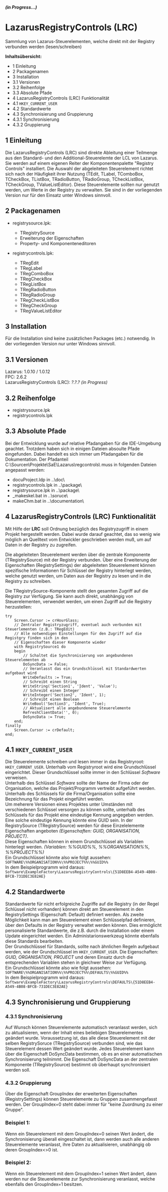 ***(in Progress...)***

LazarusRegistryControls (LRC)
=============================

Sammlung von Lazarus-Steuerelementen, welche direkt mit der Registry verbunden 
werden (lesen/schreiben)

**Inhaltsübersicht:**

- 1     Einleitung
- 2     Packagenamen
- 3     Installation
- 3.1   Versionen
- 3.2   Reihenfolge
- 3.3   Absolute Pfade
- 4     LazarusRegistryControls (LRC) Funktionalität
- 4.1   `HKEY_CURRENT_USER`
- 4.2   Standardwerte
- 4.3   Synchronisierung und Gruppierung
- 4.3.1 Synchronisierung
- 4.3.2 Gruppierung


1 Einleitung
------------

Die LazarusRegistryControls (LRC) sind direkte Ableitung einer Teilmenge aus den 
Standard- und den Additional-Steuerelemte der LCL von Lazarus. Sie werden auf einem 
eigenen Reiter der Komponentenpalette "Registry Controls" installiert. Die Auswahl 
der abgeleiteten Steuerelement richtet sich nach der Häufigkeit ihrer Nutzung 
(TEdit, TLabel, TComboBox, TCheckBox, TListBox, TRadioButton, TRadioGroup, TCheckListBox, 
TCheckGroup, TValueListEditor). Diese Steuerelemente sollten nur genutzt werden, 
um Werte in der Registry zu verwalten. Sie sind in der vorliegenden Version nur
für den Einsatz unter Windows sinnvoll.     


2 Packagenamen
--------------

- registrysource.lpk:        
  
  * TRegistrySource
  * Erweiterung der Eigenschaften
  * Property- und Komponenteneditoren

- registrycontrols.lpk:        
  
  * TRegEdit
  * TRegLabel
  * TRegComboBox
  * TRegCheckBox
  * TRegListBox
  * TRegRadioButton
  * TRegRadioGroup
  * TRegCheckListBox
  * TRegCheckGroup
  * TRegValueListEditor 


3 Installation
--------------

Für die Installation sind keine zusätzlichen Packages (etc.) notwendig. In der 
vorliegenden Version nur unter Windows sinnvoll.   

## 3.1 Versionen       
Lazarus: 1.0.10 / 1.0.12   
FPC: 2.6.2     
LazarusRegistryControls (LRC): *?.?.? (in Progress)*            

## 3.2 Reihenfolge    
- registrysource.lpk
- registrycontrols.lpk

## 3.3 Absolute Pfade    
Bei der Entwicklung wurde auf relative Pfadangaben für die IDE-Umgebung geachtet.
Trotzdem haben sich in einigen Dateien absoulte Pfade eingefunden. Dabei handelt 
es sich immer um Pfadangaben für die Dokumentation. Der Pfadanteil 
C:\Sourcen\Projekte\SaE\Lazarus\regcontrols\ muss in folgenden Dateien angepasst 
werden:        

- docuProject.ldp in ..\doc\    
- registrycontrols.lpk in ..\package\    
- registrysource.lpk in ..\package\    
- _makeskel.bat in ..\soruce\   
- makeChm.bat in ..\documentation\ 


4 LazarusRegistryControls (LRC) Funktionalität
----------------------------------------------  

Mit Hilfe der **LRC** soll Ordnung bezüglich des Registryzugriff in einem Projekt hergestellt werden.
Dabei wurde darauf geachtet, das so wenig wie möglich an Quelltext vom Entwickler geschrieben werden muß,
um auf Daten in der Registry zu zugreifen.           

Die abgeleiteten Steuerelement werden über die zentrale Komponente 
(TRegistrySource) mit der Registry verbunden. Über eine Erweiterung der
Eigenschaften (RegistrySettings) der abgeleiteten Steuerelement können spezifische 
Informationen für Schlüssel der Registry hinterlegt werden, welche genutzt werden, 
um Daten aus der Registry zu lesen und in die Registry zu schreiben.     

Die TRegistrySource-Komponente stellt den gesamten Zugriff auf die Registry zur Verfügung.
Sie kann auch direkt, unabhängig von Steuerelementen, verwendet werden, um einen Zugriff auf die Registry herzustellen:    

    try        
        Screen.Cursor := crHourGlass;        
        // Zentraler Registryzugriff, eventuel auch verbunden mit Steuerlementen (z.B.: TRegEdit)        
        // Alle notwendigen Einstellungen für den Zugriff auf die Registgry finden sich in den 
        // Eigenschaften dieser Komponente wieder        
        with RegistrySource1 do        
        begin               
            // Schaltet die Synchronisierung von angebundenen Steuerelementen ab        
            DoSyncData := False;        
            // Veranlasst das ein Grundschlüssel mit Standardwerten aufgebaut wird        
            WriteDefaults := True;        
            // Schreibt einen String        
            WriteString('Section1', 'Ident', 'Value');        
            // Schreibt einen Integer`        
            WriteInteger('Section2', 'Ident', 1);        
            // Schreibt einen Boolean        
            WriteBool('Section3', 'Ident', True);        
            // Aktualisert alle angebundenene Steuerelemente        
            RefreshClientData('', 0);        
            DoSyncData := True;        
        end;        
    finally        
        Screen.Cursor := crDefault;        
    end;            

## 4.1 `HKEY_CURRENT_USER`

Die Steuerelemente schreiben und lesen immer in das Registryroot: `HKEY_CURRENT_USER`.
Unterhalb vom Registryroot wird eine Grundschlüssel eingerichtet. Dieser Grundschlüssel
sollte immer in den Schlüssel *Software* verweisen.     
Unterhalb des Schlüssel *Software* sollte der Name der Firma oder der Organisation,
welche das Projekt/Programm vertreibt aufgeführt werden.     
Unterhalb des Schlüssels für die Firma/Organisation sollte eine Bezeichnung für das 
Projekt eingeführt werden.     
Um meherere Versionen eines Projektes unter Umständen mit verschiedenen Schlüssel 
versorgen zu können sollte, unterhalb des Schlüssels für das Projekt eine eindeutige 
Kennung angegeben werden. Eine solche eindeutige Kennung könnte eine GUID sein.
In der RegistrySource (TRegistrySource) werden für diese Einzelelemente Eigenschaften
angeboten *(Eigenschaften: GUID, ORGANISATION, PROJECT)*.     
Diese Eigenschaften können in einem Grundschlüssel als Variablen hinterlegt werden. 
*(Variablen: %%GUID%%, %%ORGANISATION%%, %%PROJECT%%)*    
Ein Grundschlüssel könnte also wie folgt aussehen:    
`SOFTWARE\%%ORGANISATION%%\%%PROJECT%%\%%GUID%%`    
In dem Beispielprogramm wird daraus:    
`Software\ExampleFactory\LazarusRegistryControls\{51D8EEB4-A549-4B08-BFCB-731DEC3E82AE}`    


## 4.2 Standardwerte

Standardwerte für nicht erfolgreiche Zugriffe auf die Registry (in der Regel 
Schlüssel nicht vorhanden) können direkt am Steuerelement in den RegistrySettings 
(Eigenschaft: Default) definiert werden. Als zweite Möglichkeit kann man am 
Steuerelement einen Schlüsselpfad definieren, über den Defaults in der Registry 
verwaltet werden können. Dies ermöglicht personalisierte Standardwerte, die z.B. 
durch die Installation oder einem Update eingerichtet werden. Ein Administarionswerkzeug 
könnte ebenfalls diese Standards bearbeiten.    
Der Grundschlüssel für Standards, sollte nach ähnlichen Regeln aufgebaut werden,
wie der Grundschlüssel im `HKEY_CURRENT_USER`. Die Eigenschaften: *GUID, ORGANISATION, PROJECT* und
deren Einsatz durch die entsprechenden Variablen stehen in gleichwer Weise zur Verfügung.       
Ein Grundschlüssel könnte also wie folgt aussehen:        
`SOFTWARE\%%ORGANISATION%%\%%PROJECT%%\DEFAULTS\%%GUID%%`        
In dem Beispielprogramm wird daraus:        
`Software\ExampleFactory\LazarusRegistryControls\DEFAULTS\{51D8EEB4-A549-4B08-BFCB-731DEC3E82AE}`       
   

## 4.3 Synchronisierung und Gruppierung

### 4.3.1 Synchronisierung    
Auf Wunsch können Steuerelemente automatisch veranlasst werden, sich zu aktualisieren,
wenn der Inhalt eines beliebigen Steuerelementes geändert wurde. Voraussetzung ist,
das alle diese Steuerelement mit der selben RegistrySoruce (TRegistrySource) 
verbunden sind, wie das Steuerelement dessen Wert geändert wurde. Jedes Steuerelement
kann über die Eigenschaft DoSyncData bestimmen, ob es an einer automatischen
Synchronisierung teilnimmt. Die Eigenschaft DoSyncData an der zentralen Komponente 
(TRegistrySource) bestimmt ob überhaupt synchronisiert werden soll.

### 4.3.2 Gruppierung    
Über die Eigenschaft GroupIndex der erweiterten Eigenschaften (RegistrySettings)
können Steuerelemente zu Gruppen zusammengefasst werden. Der GroupIndex=0 steht 
dabei immer für "keine Zuordnung zu einer Gruppe".

### Beispiel 1:     
Wenn ein Steuerelement mit dem GroupIndex=0 seinen Wert ändert, die Synchronisierung 
überall eingeschaltet ist, dann werden auch alle anderen Steuerelemente veranlasst, 
ihre Daten zu aktualisieren, unabhängig ob deren GroupIndex<>0 ist.

### Beispiel 2:     
Wenn ein Steuerelement mit dem GroupIndex=1 seinen Wert ändert, dann werden nur 
die Steuerelemente zur Synchronisierung veranlasst, welche ebenfalls den GroupIndex=1 
besitzen.     
